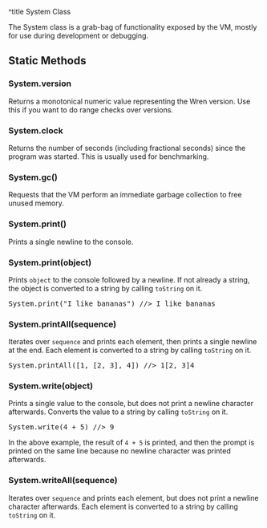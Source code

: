 ^title System Class

The System class is a grab-bag of functionality exposed by the VM, mostly for
use during development or debugging.

## Static Methods

### System.**version**

Returns a monotonical numeric value representing the Wren version. Use this if you want to do range checks over versions.

### System.**clock**

Returns the number of seconds (including fractional seconds) since the program
was started. This is usually used for benchmarking.

### System.**gc**()

Requests that the VM perform an immediate garbage collection to free unused
memory.

### System.**print**()

Prints a single newline to the console.

### System.**print**(object)

Prints `object` to the console followed by a newline. If not already a string,
the object is converted to a string by calling `toString` on it.

<pre class="snippet">
System.print("I like bananas") //> I like bananas
</pre>

### System.**printAll**(sequence)

Iterates over `sequence` and prints each element, then prints a single newline
at the end. Each element is converted to a string by calling `toString` on it.

<pre class="snippet">
System.printAll([1, [2, 3], 4]) //> 1[2, 3]4
</pre>

### System.**write**(object)

Prints a single value to the console, but does not print a newline character
afterwards. Converts the value to a string by calling `toString` on it.

<pre class="snippet">
System.write(4 + 5) //> 9
</pre>

In the above example, the result of `4 + 5` is printed, and then the prompt is
printed on the same line because no newline character was printed afterwards.

### System.**writeAll**(sequence)

Iterates over `sequence` and prints each element, but does not print a newline
character afterwards. Each element is converted to a string by calling `toString` on it.
